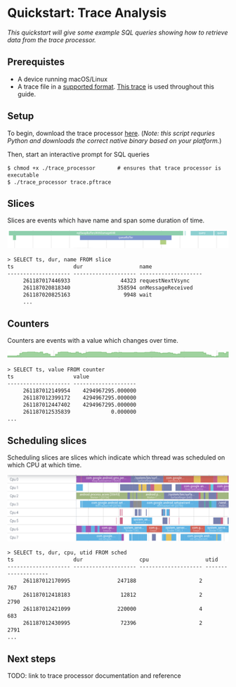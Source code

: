 # Quickstart: Trace Analysis

_This quickstart will give some example SQL queries showing how to retrieve data from the trace processor._

## Prerequistes

- A device running macOS/Linux
- A trace file in a [supported format](). [This trace]() is used throughout this guide.

## Setup

To begin, download the trace processor [here](). (_Note: this script requries Python and downloads the correct native binary based on your platform._)

Then, start an interactive prompt for SQL queries

```console
$ chmod +x ./trace_processor       # ensures that trace processor is executable 
$ ./trace_processor trace.pftrace
```

## Slices

Slices are events which have name and span some duration of time.

![](/docs/images/slices.png)

```console
> SELECT ts, dur, name FROM slice
ts                   dur                  name
-------------------- -------------------- --------------------
     261187017446933                44323 requestNextVsync
     261187020818340               358594 onMessageReceived
     261187020825163                 9948 wait
     ...
```

## Counters

Counters are events with a value which changes over time.

![](/docs/images/counters.png)

```console
> SELECT ts, value FROM counter
ts                   value
-------------------- --------------------
     261187012149954    4294967295.000000
     261187012399172    4294967295.000000
     261187012447402    4294967295.000000
     261187012535839             0.000000
...
```

## Scheduling slices

Scheduling slices are slices which indicate which thread was scheduled on which CPU at which time.

![](/docs/images/sched-slices.png)

```console
> SELECT ts, dur, cpu, utid FROM sched
ts                   dur                  cpu                  utid
-------------------- -------------------- -------------------- --------------------
     261187012170995               247188                    2                  767
     261187012418183                12812                    2                 2790
     261187012421099               220000                    4                  683
     261187012430995                72396                    2                 2791
...
```

## Next steps

TODO: link to trace processor documentation and reference
